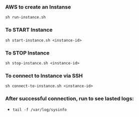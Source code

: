 ### AWS to create an Instanse
`sh run-instance.sh`

### To START Instance
`sh start-instance.sh <instance-id>`

### To STOP Instance
`sh stop-instance.sh <instance-id>`

### To connect to Instance via SSH
`sh connect-to-instance.sh <instance-id>`

### After successful connection, run to see lasted logs:
- `tail -f /var/log/sysinfo`
